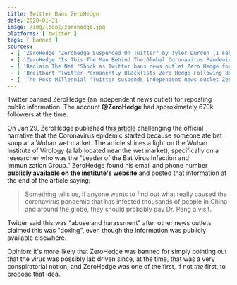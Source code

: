 ```yaml
---
title: Twitter Bans ZeroHedge
date: 2020-01-31
image: /img/logos/zerohedge.jpg
platforms: [ twitter ]
tags: [ banned ]
sources:
 - [ 'ZeroHedge "Zerohedge Suspended On Twitter" by Tyler Durden (1 Feb 2020)', 'https://www.zerohedge.com/political/zerohedge-suspended-twitter' ]
 - [ 'ZeroHedge "Is This The Man Behind The Global Coronavirus Pandemic?" by Tyler Durden (29 Jan 2020)', 'https://www.zerohedge.com/health/man-behind-global-coronavirus-pandemic' ]
 - [ 'Reclaim The Net "Shock as Twitter bans news outlet Zero Hedge for "abuse and harassment"" by Tom Parker (31 Jan 2020)', 'https://reclaimthenet.org/zero-hedge-twitter-suspended/' ]
 - [ 'Breitbart "Twitter Permanently Blacklists Zero Hedge Following BuzzFeed Hitpiece" by Allum Bokhari (31 Jan 2020)', 'https://www.breitbart.com/tech/2020/01/31/twitter-permanently-blacklists-zero-hedge-following-buzzfeed-hitpiece/' ]
 - [ 'The Post Millennial "Twitter suspends independent news outlet Zero Hedge" by Ian Miles Cheong (31 Jan 2020)', 'https://thepostmillennial.com/breaking-twitter-suspends-independent-news-outlet-zero-hedge' ]
---
```


Twitter banned ZeroHedge (an independent news outlet) for reposting public information.
The account **@ZeroHedge** had approximately 670k followers at the time.

On Jan 29, ZeroHedge published [this article](https://www.zerohedge.com/health/man-behind-global-coronavirus-pandemic) challenging the official narrative that the Coronavirus epidemic started because someone ate bat soup at a Wuhan wet market.
The article shines a light on the Wuhan Institute of Virology (a lab located near the wet market), specifically on a researcher who was the "Leader of the Bat Virus Infection and Immunization Group."
ZeroHedge found his email and phone number **publicly available on the institute's website** and posted that information at the end of the article saying:
> Something tells us, if anyone wants to find out what really caused the coronavirus pandemic that has infected thousands of people in China and around the globe, they should probably pay Dr. Peng a visit.

Twitter said this was "abuse and harassment" after other news outlets claimed this was "doxing", even though the information was publicly available elsewhere.

Opinion: it's more likely that ZeroHedge was banned for simply pointing out that the virus was possibly lab driven since, at the time, that was a very conspiratorial notion, and ZeroHedge was one of the first, if not _the_ first, to propose that idea.
